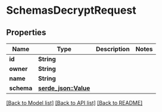 # SchemasDecryptRequest

## Properties

Name | Type | Description | Notes
------------ | ------------- | ------------- | -------------
**id** | **String** |  | 
**owner** | **String** |  | 
**name** | **String** |  | 
**schema** | [**serde_json::Value**](.md) |  | 

[[Back to Model list]](../README.md#documentation-for-models) [[Back to API list]](../README.md#documentation-for-api-endpoints) [[Back to README]](../README.md)


